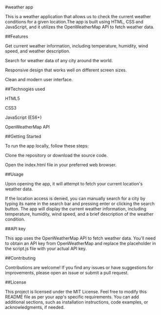 #weather app

This is a weather application that allows us to check the current weather conditions for a given location.The app is built using HTML, CSS and JavaScript, and it utilizes the OpenWeatherMap API to fetch weather data.

##Features

Get current weather information, including temperature, humidity, wind speed, and weather description.

Search for weather data of any city around the world.

Responsive design that works well on different screen sizes.

Clean and modern user interface.

##Technogies used 

HTML5

CSS3

JavaScript (ES6+)

OpenWeatherMap API

##Getting Started 

To run the app locally, follow these steps:

Clone the repository or download the source code.

Open the index.html file in your preferred web browser.

##Usage

Upon opening the app, it will attempt to fetch your current location's weather data.

If the location access is denied, you can manually search for a city by typing its name in the search bar and pressing enter or clicking the search button.
The app will display the current weather information, including temperature, humidity, wind speed, and a brief description of the weather condition.

##API key 

This app uses the OpenWeatherMap API to fetch weather data. You'll need to obtain an API key from OpenWeatherMap and replace the placeholder in the script.js file with your actual API key.

##Contributing

Contributions are welcome! If you find any issues or have suggestions for improvements, please open an issue or submit a pull request.

##License

This project is licensed under the MIT License.
Feel free to modify this README file as per your app's specific requirements. You can add additional sections, such as installation instructions, code examples, or acknowledgments, if needed.


